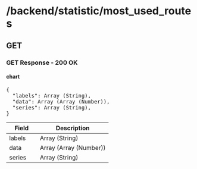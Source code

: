 <div class="psx-resource" data-status="1" data-path="/backend/statistic/most_used_routes"><h1>/backend/statistic/most_used_routes</h1><div class="psx-resource-method" data-method="GET"><h2>GET</h2><div class="psx-resource-schema" data-type="4"><h3>GET Response - 200 OK</h3><div class="psx-resource-schema-content"><div id="psx_model_Chart" class="psx-object"><h4>chart</h4><pre class="psx-object-json"><span class="psx-object-json-pun">{</span>
  <span class="psx-object-json-key">"labels"</span><span class="psx-object-json-pun">: </span><span class="psx-property-type">Array (String)</span><span class="psx-object-json-pun">,</span>
  <span class="psx-object-json-key">"data"</span><span class="psx-object-json-pun">: </span><span class="psx-property-type">Array (Array (Number))</span><span class="psx-object-json-pun">,</span>
  <span class="psx-object-json-key">"series"</span><span class="psx-object-json-pun">: </span><span class="psx-property-type">Array (String)</span><span class="psx-object-json-pun">,</span>
<span class="psx-object-json-pun">}</span></pre><table class="table psx-object-properties"><colgroup><col width="30%" /><col width="70%" /></colgroup><thead><tr><th>Field</th><th>Description</th></tr></thead><tbody><tr><td><span class="psx-property-name psx-property-optional">labels</span></td><td><span class="psx-property-type">Array (String)</span><br /><div class="psx-property-description"></div></td></tr><tr><td><span class="psx-property-name psx-property-optional">data</span></td><td><span class="psx-property-type">Array (Array (Number))</span><br /><div class="psx-property-description"></div></td></tr><tr><td><span class="psx-property-name psx-property-optional">series</span></td><td><span class="psx-property-type">Array (String)</span><br /><div class="psx-property-description"></div></td></tr></tbody></table></div></div></div></div></div>